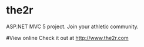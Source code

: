 # the2r
ASP.NET MVC 5 project. Join your athletic community.

#View online
Check it out at http://www.the2r.com
